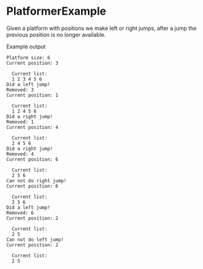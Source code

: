 # PlatformerExample
Given a platform with positions we make left or right jumps, after a jump the previous position is no longer available.


Example output
```
Platform size: 6
Current position: 3

  Current list:
  1 2 3 4 5 6
Did a left jump!
Removed: 3
Current position: 1

  Current list:
  1 2 4 5 6
Did a right jump!
Removed: 1
Current position: 4

  Current list:
  2 4 5 6
Did a right jump!
Removed: 4
Current position: 6

  Current list:
  2 5 6
Can not do right jump!
Current position: 6

  Current list:
  2 5 6
Did a left jump!
Removed: 6
Current position: 2

  Current list:
  2 5
Can not do left jump!
Current position: 2

  Current list:
  2 5

```
